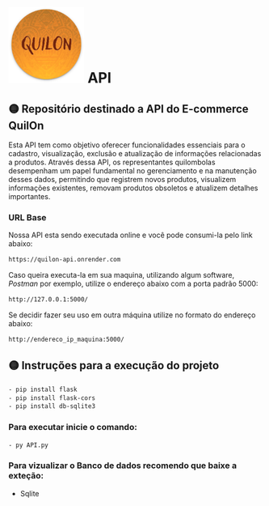 #   <img src="img/quilon.png" width="150" height="150"> API

 
## 🟡 Repositório destinado a API do E-commerce QuilOn 


Esta API tem como objetivo oferecer funcionalidades essenciais para o cadastro, visualização, exclusão e atualização de informações relacionadas a produtos. Através dessa API, os representantes quilombolas desempenham um papel fundamental no gerenciamento e na manutenção desses dados, permitindo que registrem novos produtos, visualizem informações existentes, removam produtos obsoletos e atualizem detalhes importantes.

### URL Base

Nossa API esta sendo executada online e você pode consumi-la pelo link abaixo:

```bash
https://quilon-api.onrender.com
````

Caso queira executa-la em sua maquina, utilizando algum software, *Postman* por exemplo, utilize o endereço abaixo com a porta padrão 5000:

```bash
http://127.0.0.1:5000/
```

Se decidir fazer seu uso em outra máquina utilize no formato do endereço abaixo:

```bash
http://endereco_ip_maquina:5000/
```

## 🟡 Instruções para a execução do projeto

```bash
- pip install flask
- pip install flask-cors
- pip install db-sqlite3
```


### Para executar inicie o comando:

```bash
- py API.py
```

### Para vizualizar o Banco de dados recomendo que baixe a exteção:

- Sqlite




